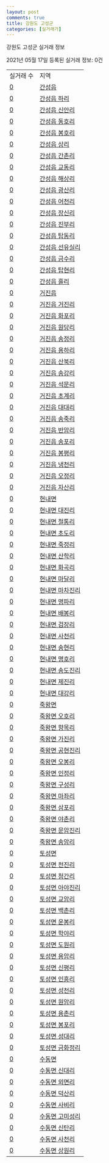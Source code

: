 ```yaml
---
layout: post
comments: true
title: 강원도 고성군
categories: [실거래가]
---
```


강원도 고성군 실거래 정보

2021년 05월 17일 등록된 실거래 정보: 0건


<table>
  <tr>
    <td>실거래 수</td>
    <td>지역</td>
  </tr>

  
  <tr>
    <td><a href="4282025000.html">0</a></td>
    <td><a href="4282025000.html">간성읍</a></td>
  </tr>
    

  <tr>
    <td><a href="4282025021.html">0</a></td>
    <td><a href="4282025021.html">간성읍 하리</a></td>
  </tr>
    

  <tr>
    <td><a href="4282025022.html">0</a></td>
    <td><a href="4282025022.html">간성읍 신안리</a></td>
  </tr>
    

  <tr>
    <td><a href="4282025023.html">0</a></td>
    <td><a href="4282025023.html">간성읍 동호리</a></td>
  </tr>
    

  <tr>
    <td><a href="4282025024.html">0</a></td>
    <td><a href="4282025024.html">간성읍 봉호리</a></td>
  </tr>
    

  <tr>
    <td><a href="4282025025.html">0</a></td>
    <td><a href="4282025025.html">간성읍 상리</a></td>
  </tr>
    

  <tr>
    <td><a href="4282025026.html">0</a></td>
    <td><a href="4282025026.html">간성읍 간촌리</a></td>
  </tr>
    

  <tr>
    <td><a href="4282025027.html">0</a></td>
    <td><a href="4282025027.html">간성읍 교동리</a></td>
  </tr>
    

  <tr>
    <td><a href="4282025028.html">0</a></td>
    <td><a href="4282025028.html">간성읍 해상리</a></td>
  </tr>
    

  <tr>
    <td><a href="4282025029.html">0</a></td>
    <td><a href="4282025029.html">간성읍 광산리</a></td>
  </tr>
    

  <tr>
    <td><a href="4282025030.html">0</a></td>
    <td><a href="4282025030.html">간성읍 어천리</a></td>
  </tr>
    

  <tr>
    <td><a href="4282025031.html">0</a></td>
    <td><a href="4282025031.html">간성읍 장신리</a></td>
  </tr>
    

  <tr>
    <td><a href="4282025032.html">0</a></td>
    <td><a href="4282025032.html">간성읍 진부리</a></td>
  </tr>
    

  <tr>
    <td><a href="4282025033.html">0</a></td>
    <td><a href="4282025033.html">간성읍 탑동리</a></td>
  </tr>
    

  <tr>
    <td><a href="4282025034.html">0</a></td>
    <td><a href="4282025034.html">간성읍 선유실리</a></td>
  </tr>
    

  <tr>
    <td><a href="4282025035.html">0</a></td>
    <td><a href="4282025035.html">간성읍 금수리</a></td>
  </tr>
    

  <tr>
    <td><a href="4282025036.html">0</a></td>
    <td><a href="4282025036.html">간성읍 탑현리</a></td>
  </tr>
    

  <tr>
    <td><a href="4282025037.html">0</a></td>
    <td><a href="4282025037.html">간성읍 흘리</a></td>
  </tr>
    

  <tr>
    <td><a href="4282025300.html">0</a></td>
    <td><a href="4282025300.html">거진읍</a></td>
  </tr>
    

  <tr>
    <td><a href="4282025321.html">0</a></td>
    <td><a href="4282025321.html">거진읍 거진리</a></td>
  </tr>
    

  <tr>
    <td><a href="4282025322.html">0</a></td>
    <td><a href="4282025322.html">거진읍 화포리</a></td>
  </tr>
    

  <tr>
    <td><a href="4282025323.html">0</a></td>
    <td><a href="4282025323.html">거진읍 원당리</a></td>
  </tr>
    

  <tr>
    <td><a href="4282025324.html">0</a></td>
    <td><a href="4282025324.html">거진읍 송정리</a></td>
  </tr>
    

  <tr>
    <td><a href="4282025325.html">0</a></td>
    <td><a href="4282025325.html">거진읍 용하리</a></td>
  </tr>
    

  <tr>
    <td><a href="4282025326.html">0</a></td>
    <td><a href="4282025326.html">거진읍 산북리</a></td>
  </tr>
    

  <tr>
    <td><a href="4282025327.html">0</a></td>
    <td><a href="4282025327.html">거진읍 송강리</a></td>
  </tr>
    

  <tr>
    <td><a href="4282025328.html">0</a></td>
    <td><a href="4282025328.html">거진읍 석문리</a></td>
  </tr>
    

  <tr>
    <td><a href="4282025329.html">0</a></td>
    <td><a href="4282025329.html">거진읍 초계리</a></td>
  </tr>
    

  <tr>
    <td><a href="4282025330.html">0</a></td>
    <td><a href="4282025330.html">거진읍 대대리</a></td>
  </tr>
    

  <tr>
    <td><a href="4282025331.html">0</a></td>
    <td><a href="4282025331.html">거진읍 송죽리</a></td>
  </tr>
    

  <tr>
    <td><a href="4282025332.html">0</a></td>
    <td><a href="4282025332.html">거진읍 반암리</a></td>
  </tr>
    

  <tr>
    <td><a href="4282025333.html">0</a></td>
    <td><a href="4282025333.html">거진읍 송포리</a></td>
  </tr>
    

  <tr>
    <td><a href="4282025334.html">0</a></td>
    <td><a href="4282025334.html">거진읍 봉평리</a></td>
  </tr>
    

  <tr>
    <td><a href="4282025335.html">0</a></td>
    <td><a href="4282025335.html">거진읍 냉천리</a></td>
  </tr>
    

  <tr>
    <td><a href="4282025336.html">0</a></td>
    <td><a href="4282025336.html">거진읍 오정리</a></td>
  </tr>
    

  <tr>
    <td><a href="4282025337.html">0</a></td>
    <td><a href="4282025337.html">거진읍 자산리</a></td>
  </tr>
    

  <tr>
    <td><a href="4282031000.html">0</a></td>
    <td><a href="4282031000.html">현내면</a></td>
  </tr>
    

  <tr>
    <td><a href="4282031021.html">0</a></td>
    <td><a href="4282031021.html">현내면 대진리</a></td>
  </tr>
    

  <tr>
    <td><a href="4282031022.html">0</a></td>
    <td><a href="4282031022.html">현내면 철통리</a></td>
  </tr>
    

  <tr>
    <td><a href="4282031023.html">0</a></td>
    <td><a href="4282031023.html">현내면 초도리</a></td>
  </tr>
    

  <tr>
    <td><a href="4282031024.html">0</a></td>
    <td><a href="4282031024.html">현내면 죽정리</a></td>
  </tr>
    

  <tr>
    <td><a href="4282031025.html">0</a></td>
    <td><a href="4282031025.html">현내면 산학리</a></td>
  </tr>
    

  <tr>
    <td><a href="4282031026.html">0</a></td>
    <td><a href="4282031026.html">현내면 화곡리</a></td>
  </tr>
    

  <tr>
    <td><a href="4282031027.html">0</a></td>
    <td><a href="4282031027.html">현내면 마달리</a></td>
  </tr>
    

  <tr>
    <td><a href="4282031028.html">0</a></td>
    <td><a href="4282031028.html">현내면 마차진리</a></td>
  </tr>
    

  <tr>
    <td><a href="4282031029.html">0</a></td>
    <td><a href="4282031029.html">현내면 명파리</a></td>
  </tr>
    

  <tr>
    <td><a href="4282031030.html">0</a></td>
    <td><a href="4282031030.html">현내면 배봉리</a></td>
  </tr>
    

  <tr>
    <td><a href="4282031032.html">0</a></td>
    <td><a href="4282031032.html">현내면 검장리</a></td>
  </tr>
    

  <tr>
    <td><a href="4282031033.html">0</a></td>
    <td><a href="4282031033.html">현내면 사천리</a></td>
  </tr>
    

  <tr>
    <td><a href="4282031034.html">0</a></td>
    <td><a href="4282031034.html">현내면 송현리</a></td>
  </tr>
    

  <tr>
    <td><a href="4282031035.html">0</a></td>
    <td><a href="4282031035.html">현내면 명호리</a></td>
  </tr>
    

  <tr>
    <td><a href="4282031036.html">0</a></td>
    <td><a href="4282031036.html">현내면 송도진리</a></td>
  </tr>
    

  <tr>
    <td><a href="4282031037.html">0</a></td>
    <td><a href="4282031037.html">현내면 제진리</a></td>
  </tr>
    

  <tr>
    <td><a href="4282031038.html">0</a></td>
    <td><a href="4282031038.html">현내면 대강리</a></td>
  </tr>
    

  <tr>
    <td><a href="4282032000.html">0</a></td>
    <td><a href="4282032000.html">죽왕면</a></td>
  </tr>
    

  <tr>
    <td><a href="4282032021.html">0</a></td>
    <td><a href="4282032021.html">죽왕면 오호리</a></td>
  </tr>
    

  <tr>
    <td><a href="4282032022.html">0</a></td>
    <td><a href="4282032022.html">죽왕면 향목리</a></td>
  </tr>
    

  <tr>
    <td><a href="4282032023.html">0</a></td>
    <td><a href="4282032023.html">죽왕면 가진리</a></td>
  </tr>
    

  <tr>
    <td><a href="4282032024.html">0</a></td>
    <td><a href="4282032024.html">죽왕면 공현진리</a></td>
  </tr>
    

  <tr>
    <td><a href="4282032025.html">0</a></td>
    <td><a href="4282032025.html">죽왕면 오봉리</a></td>
  </tr>
    

  <tr>
    <td><a href="4282032026.html">0</a></td>
    <td><a href="4282032026.html">죽왕면 인정리</a></td>
  </tr>
    

  <tr>
    <td><a href="4282032027.html">0</a></td>
    <td><a href="4282032027.html">죽왕면 구성리</a></td>
  </tr>
    

  <tr>
    <td><a href="4282032028.html">0</a></td>
    <td><a href="4282032028.html">죽왕면 마좌리</a></td>
  </tr>
    

  <tr>
    <td><a href="4282032029.html">0</a></td>
    <td><a href="4282032029.html">죽왕면 삼포리</a></td>
  </tr>
    

  <tr>
    <td><a href="4282032030.html">0</a></td>
    <td><a href="4282032030.html">죽왕면 야촌리</a></td>
  </tr>
    

  <tr>
    <td><a href="4282032031.html">0</a></td>
    <td><a href="4282032031.html">죽왕면 문암진리</a></td>
  </tr>
    

  <tr>
    <td><a href="4282032032.html">0</a></td>
    <td><a href="4282032032.html">죽왕면 송암리</a></td>
  </tr>
    

  <tr>
    <td><a href="4282033000.html">0</a></td>
    <td><a href="4282033000.html">토성면</a></td>
  </tr>
    

  <tr>
    <td><a href="4282033021.html">0</a></td>
    <td><a href="4282033021.html">토성면 천진리</a></td>
  </tr>
    

  <tr>
    <td><a href="4282033022.html">0</a></td>
    <td><a href="4282033022.html">토성면 청간리</a></td>
  </tr>
    

  <tr>
    <td><a href="4282033023.html">0</a></td>
    <td><a href="4282033023.html">토성면 아야진리</a></td>
  </tr>
    

  <tr>
    <td><a href="4282033024.html">0</a></td>
    <td><a href="4282033024.html">토성면 교암리</a></td>
  </tr>
    

  <tr>
    <td><a href="4282033025.html">0</a></td>
    <td><a href="4282033025.html">토성면 백촌리</a></td>
  </tr>
    

  <tr>
    <td><a href="4282033026.html">0</a></td>
    <td><a href="4282033026.html">토성면 운봉리</a></td>
  </tr>
    

  <tr>
    <td><a href="4282033027.html">0</a></td>
    <td><a href="4282033027.html">토성면 학야리</a></td>
  </tr>
    

  <tr>
    <td><a href="4282033028.html">0</a></td>
    <td><a href="4282033028.html">토성면 도원리</a></td>
  </tr>
    

  <tr>
    <td><a href="4282033029.html">0</a></td>
    <td><a href="4282033029.html">토성면 용암리</a></td>
  </tr>
    

  <tr>
    <td><a href="4282033030.html">0</a></td>
    <td><a href="4282033030.html">토성면 신평리</a></td>
  </tr>
    

  <tr>
    <td><a href="4282033031.html">0</a></td>
    <td><a href="4282033031.html">토성면 인흥리</a></td>
  </tr>
    

  <tr>
    <td><a href="4282033032.html">0</a></td>
    <td><a href="4282033032.html">토성면 성천리</a></td>
  </tr>
    

  <tr>
    <td><a href="4282033033.html">0</a></td>
    <td><a href="4282033033.html">토성면 원암리</a></td>
  </tr>
    

  <tr>
    <td><a href="4282033034.html">0</a></td>
    <td><a href="4282033034.html">토성면 용촌리</a></td>
  </tr>
    

  <tr>
    <td><a href="4282033035.html">0</a></td>
    <td><a href="4282033035.html">토성면 봉포리</a></td>
  </tr>
    

  <tr>
    <td><a href="4282033036.html">0</a></td>
    <td><a href="4282033036.html">토성면 성대리</a></td>
  </tr>
    

  <tr>
    <td><a href="4282033037.html">0</a></td>
    <td><a href="4282033037.html">토성면 금화정리</a></td>
  </tr>
    

  <tr>
    <td><a href="4282034000.html">0</a></td>
    <td><a href="4282034000.html">수동면</a></td>
  </tr>
    

  <tr>
    <td><a href="4282034021.html">0</a></td>
    <td><a href="4282034021.html">수동면 신대리</a></td>
  </tr>
    

  <tr>
    <td><a href="4282034022.html">0</a></td>
    <td><a href="4282034022.html">수동면 외면리</a></td>
  </tr>
    

  <tr>
    <td><a href="4282034023.html">0</a></td>
    <td><a href="4282034023.html">수동면 덕산리</a></td>
  </tr>
    

  <tr>
    <td><a href="4282034024.html">0</a></td>
    <td><a href="4282034024.html">수동면 사비리</a></td>
  </tr>
    

  <tr>
    <td><a href="4282034025.html">0</a></td>
    <td><a href="4282034025.html">수동면 고미성리</a></td>
  </tr>
    

  <tr>
    <td><a href="4282034026.html">0</a></td>
    <td><a href="4282034026.html">수동면 신탄리</a></td>
  </tr>
    

  <tr>
    <td><a href="4282034027.html">0</a></td>
    <td><a href="4282034027.html">수동면 사천리</a></td>
  </tr>
    

  <tr>
    <td><a href="4282034028.html">0</a></td>
    <td><a href="4282034028.html">수동면 상원리</a></td>
  </tr>
    


</table>
    